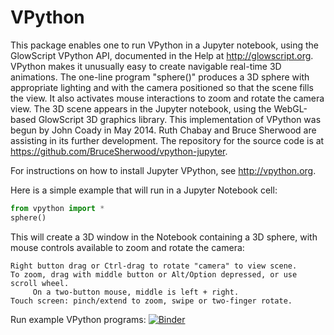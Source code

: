 # VPython
This package enables one to run VPython in a Jupyter notebook, using the GlowScript VPython API, documented in the Help at http://glowscript.org. VPython makes it unusually easy to create navigable real-time 3D animations. The one-line program "sphere()" produces a 3D sphere with appropriate lighting and with the camera positioned so that the scene fills the view. It also activates mouse interactions to zoom and rotate the camera view. The 3D scene appears in the Jupyter notebook, using the WebGL-based GlowScript 3D graphics library. This implementation of VPython was begun by John Coady in May 2014. Ruth Chabay and Bruce Sherwood are assisting in its further development. The repository for the source code is at https://github.com/BruceSherwood/vpython-jupyter.

For instructions on how to install Jupyter VPython, see http://vpython.org.

Here is a simple example that will run in a Jupyter Notebook cell:

```python
from vpython import *
sphere()
```

This will create a 3D window in the Notebook containing a 3D sphere, with mouse controls available to zoom and rotate the camera:

    Right button drag or Ctrl-drag to rotate "camera" to view scene.
    To zoom, drag with middle button or Alt/Option depressed, or use scroll wheel.
         On a two-button mouse, middle is left + right.
    Touch screen: pinch/extend to zoom, swipe or two-finger rotate.

Run example VPython programs: [![Binder](http://mybinder.org/badge.svg)](http://mybinder.org/repo/BruceSherwood/vpython-jupyter)
